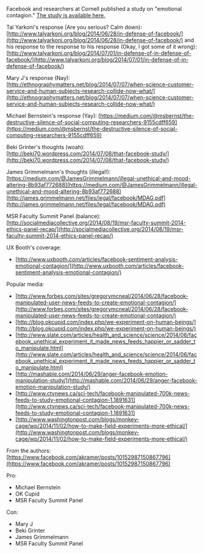 

Facebook and researchers at Cornell published a study on "emotional contagion." [The study is available here.](http://www.pnas.org/content/111/24/8788.full.html)

Tal Yarkoni's response (Are you serious? Calm down):
[http://www.talyarkoni.org/blog/2014/06/28/in-defense-of-facebook/](http://www.talyarkoni.org/blog/2014/06/28/in-defense-of-facebook/) and his response to the response to his response (Okay, I got some of it wrong): [http://www.talyarkoni.org/blog/2014/07/01/in-defense-of-in-defense-of-facebook/](http://www.talyarkoni.org/blog/2014/07/01/in-defense-of-in-defense-of-facebook/)

Mary J's response (Nay): [http://ethnographymatters.net/blog/2014/07/07/when-science-customer-service-and-human-subjects-research-collide-now-what/](http://ethnographymatters.net/blog/2014/07/07/when-science-customer-service-and-human-subjects-research-collide-now-what/)

Michael Bernstein's response (Yay): [https://medium.com/@msbernst/the-destructive-silence-of-social-computing-researchers-9155cdff659](https://medium.com/@msbernst/the-destructive-silence-of-social-computing-researchers-9155cdff659)

Beki Grinter's thoughts (woah): [http://beki70.wordpress.com/2014/07/08/that-facebook-study/](http://beki70.wordpress.com/2014/07/08/that-facebook-study/)

James Grimmelmann's thoughts (illegal!): [https://medium.com/@JamesGrimmelmann/illegal-unethical-and-mood-altering-8b93af772688](https://medium.com/@JamesGrimmelmann/illegal-unethical-and-mood-altering-8b93af772688) [http://james.grimmelmann.net/files/legal/facebook/MDAG.pdf](http://james.grimmelmann.net/files/legal/facebook/MDAG.pdf)

MSR Faculty Summit Panel (balance):
[http://socialmediacollective.org/2014/08/19/msr-faculty-summit-2014-ethics-panel-recap/](http://socialmediacollective.org/2014/08/19/msr-faculty-summit-2014-ethics-panel-recap/)

UX Booth's coverage:

* [http://www.uxbooth.com/articles/facebook-sentiment-analysis-emotional-contagion/](http://www.uxbooth.com/articles/facebook-sentiment-analysis-emotional-contagion/)

Popular media:

* [http://www.forbes.com/sites/gregorymcneal/2014/06/28/facebook-manipulated-user-news-feeds-to-create-emotional-contagion/](http://www.forbes.com/sites/gregorymcneal/2014/06/28/facebook-manipulated-user-news-feeds-to-create-emotional-contagion/)
* [http://blog.okcupid.com/index.php/we-experiment-on-human-beings/](http://blog.okcupid.com/index.php/we-experiment-on-human-beings/)
* [http://www.slate.com/articles/health_and_science/science/2014/06/facebook_unethical_experiment_it_made_news_feeds_happier_or_sadder_to_manipulate.html](http://www.slate.com/articles/health_and_science/science/2014/06/facebook_unethical_experiment_it_made_news_feeds_happier_or_sadder_to_manipulate.html)
* [http://mashable.com/2014/06/29/anger-facebook-emotion-manipulation-study/](http://mashable.com/2014/06/29/anger-facebook-emotion-manipulation-study/)
* [http://www.ctvnews.ca/sci-tech/facebook-manipulated-700k-news-feeds-to-study-emotional-contagion-1.1891631](http://www.ctvnews.ca/sci-tech/facebook-manipulated-700k-news-feeds-to-study-emotional-contagion-1.1891631)
* [http://www.washingtonpost.com/blogs/monkey-cage/wp/2014/11/02/how-to-make-field-experiments-more-ethical/](http://www.washingtonpost.com/blogs/monkey-cage/wp/2014/11/02/how-to-make-field-experiments-more-ethical/)

From the authors: 
[https://www.facebook.com/akramer/posts/10152987150867796](https://www.facebook.com/akramer/posts/10152987150867796)

Pro:

* Michael Bernstein
* OK Cupid
* MSR Faculty Summit Panel

Con:

* Mary J
* Beki Grinter
* James Grimmelmann
* MSR Faculty Summit Panel
